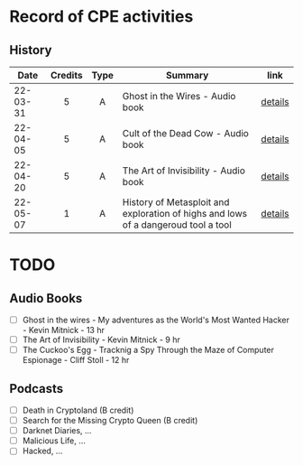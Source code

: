 # Record of CPE activities

## History

|Date|Credits|Type|Summary|link|
|----|:-----:|:--:|-------|----|
|22-03-31|5|A|Ghost in the Wires - Audio book|[details](cpe/ghost_in_the_wires.md)|
|22-04-05|5|A|Cult of the Dead Cow - Audio book|[details](cpe/cult_of_the_dead_cow.md)|
|22-04-20|5|A|The Art of Invisibility - Audio book|[details](cpe/the_art_of_invisibility.md)|
|22-05-07|1|A|History of Metasploit and exploration of highs and lows of a dangeroud tool a tool|[details](cpe/darknet_diaries_metasploit.md)|

# TODO

## Audio Books

 - [ ] Ghost in the wires - My adventures as the World's Most Wanted Hacker - Kevin Mitnick - 13 hr
 - [ ] The Art of Invisibility - Kevin Mitnick - 9 hr
 - [ ] The Cuckoo's Egg - Tracknig a Spy Through the Maze of Computer Espionage - Cliff Stoll - 12 hr

## Podcasts

 - [ ] Death in Cryptoland (B credit)
 - [ ] Search for the Missing Crypto Queen (B credit)
 - [ ] Darknet Diaries, ...
 - [ ] Malicious Life, ...
 - [ ] Hacked, ...
